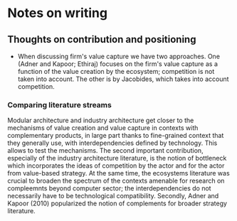 # Notes on writing
## Thoughts on contribution and positioning
- When discussing firm's value capture we have two approaches. One (Adner and Kapoor; Ethiraj) focuses on the firm's value capture as a function of the value creation by the ecosystem; competition is not taken into account. The other is by Jacobides, which takes into account competition.

### Comparing literature streams
Modular architecture and industry architecture get closer to the mechanisms of value creation and value capture in contexts with complementary products, in large part thanks to fine-grained context that they generally use, with interdependencies defined by technology. This allows to test the mechanisms. The second important contribution, especially of the industry architecture literature, is the notion of bottleneck which incorporates the ideas of competition by the actor and for the actor from value-based strategy. 
At the same time, the ecosystems literature was crucial to broaden the spectrum of the contexts amenable for research on compleemnts beyond computer sector; the interdependencies do not necessarily have to be technological compatibility. Secondly, Adner and Kapoor (2010) popularized the notion of complements for broader strategy literature. 
